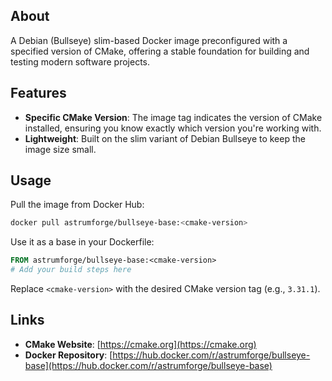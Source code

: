 ## About

A Debian (Bullseye) slim-based Docker image preconfigured with a specified version of CMake, offering a stable foundation for building and testing modern software projects.

## Features

- **Specific CMake Version**: The image tag indicates the version of CMake installed, ensuring you know exactly which version you're working with.
- **Lightweight**: Built on the slim variant of Debian Bullseye to keep the image size small.

## Usage

Pull the image from Docker Hub:

```bash
docker pull astrumforge/bullseye-base:<cmake-version>
```

Use it as a base in your Dockerfile:

```dockerfile
FROM astrumforge/bullseye-base:<cmake-version>
# Add your build steps here
```

Replace `<cmake-version>` with the desired CMake version tag (e.g., `3.31.1`).

## Links

- **CMake Website**: [https://cmake.org](https://cmake.org)  
- **Docker Repository**: [https://hub.docker.com/r/astrumforge/bullseye-base](https://hub.docker.com/r/astrumforge/bullseye-base)